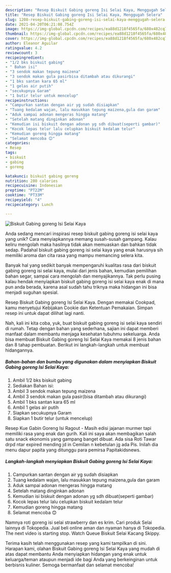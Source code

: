 ```yaml
---
description: "Resep Biskuit Gabing goreng Isi Selai Kaya, Menggugah Selera"
title: "Resep Biskuit Gabing goreng Isi Selai Kaya, Menggugah Selera"
slug: 1208-resep-biskuit-gabing-goreng-isi-selai-kaya-menggugah-selera
date: 2021-04-20T06:21:08.754Z
image: https://img-global.cpcdn.com/recipes/ea88d1218f4565fa/680x482cq70/biskuit-gabing-goreng-isi-selai-kaya-foto-resep-utama.jpg
thumbnail: https://img-global.cpcdn.com/recipes/ea88d1218f4565fa/680x482cq70/biskuit-gabing-goreng-isi-selai-kaya-foto-resep-utama.jpg
cover: https://img-global.cpcdn.com/recipes/ea88d1218f4565fa/680x482cq70/biskuit-gabing-goreng-isi-selai-kaya-foto-resep-utama.jpg
author: Eleanor Aguilar
ratingvalue: 4.2
reviewcount: 3
recipeingredient:
- "1/2 bks biskuit gabing"
- " Bahan isi"
- "3 sendok makan tepung maizena"
- "3 sendok makan gula pasirbisa ditambah atau dikurangi"
- "1 bks santan kara 65 ml"
- "1 gelas air putih"
- "secukupnya Garam"
- "1 butir telur untuk mencelup"
recipeinstructions:
- "Campurkan santan dengan air yg sudah disiapkan"
- "Tuang kedalam wajan, lalu masukkan tepung maizena,gula dan garam"
- "Aduk sampai adonan mengeras hingga matang"
- "Setelah matang dinginkan adonan"
- "Kemudian isi biskuit dengan adonan yg sdh dibuat(seperti gambar)"
- "Kocok lepas telur lalu celupkan biskuit kedalam telur"
- "Kemudian goreng hingga matang"
- "Selamat mencoba 😊"
categories:
- Resep
tags:
- biskuit
- gabing
- goreng

katakunci: biskuit gabing goreng 
nutrition: 280 calories
recipecuisine: Indonesian
preptime: "PT22M"
cooktime: "PT33M"
recipeyield: "4"
recipecategory: Lunch

---
```



![Biskuit Gabing goreng Isi Selai Kaya](https://img-global.cpcdn.com/recipes/ea88d1218f4565fa/680x482cq70/biskuit-gabing-goreng-isi-selai-kaya-foto-resep-utama.jpg)

Anda sedang mencari inspirasi resep biskuit gabing goreng isi selai kaya yang unik? Cara menyiapkannya memang susah-susah gampang. Kalau keliru mengolah maka hasilnya tidak akan memuaskan dan bahkan tidak sedap. Padahal biskuit gabing goreng isi selai kaya yang enak harusnya sih memiliki aroma dan cita rasa yang mampu memancing selera kita.

Banyak hal yang sedikit banyak mempengaruhi kualitas rasa dari biskuit gabing goreng isi selai kaya, mulai dari jenis bahan, kemudian pemilihan bahan segar, sampai cara mengolah dan menyajikannya. Tak perlu pusing kalau hendak menyiapkan biskuit gabing goreng isi selai kaya enak di mana pun anda berada, karena asal sudah tahu triknya maka hidangan ini bisa menjadi suguhan spesial.

Resep Biskuit Gabing goreng Isi Selai Kaya. Dengan memakai Cookpad, kamu menyetujui Kebijakan Cookie dan Ketentuan Pemakaian. Simpan resep ini untuk dapat dilihat lagi nanti.


Nah, kali ini kita coba, yuk, buat biskuit gabing goreng isi selai kaya sendiri di rumah. Tetap dengan bahan yang sederhana, sajian ini dapat memberi manfaat dalam membantu menjaga kesehatan tubuhmu sekeluarga. Anda bisa membuat Biskuit Gabing goreng Isi Selai Kaya memakai 8 jenis bahan dan 8 tahap pembuatan. Berikut ini langkah-langkah untuk membuat hidangannya.

<!--inarticleads1-->

##### Bahan-bahan dan bumbu yang digunakan dalam menyiapkan Biskuit Gabing goreng Isi Selai Kaya:

1. Ambil 1/2 bks biskuit gabing
1. Sediakan  Bahan isi:
1. Ambil 3 sendok makan tepung maizena
1. Ambil 3 sendok makan gula pasir(bisa ditambah atau dikurangi)
1. Ambil 1 bks santan kara 65 ml
1. Ambil 1 gelas air putih
1. Siapkan secukupnya Garam
1. Siapkan 1 butir telur (untuk mencelup)


Resep Kue Gabin Goreng Isi Ragout - Masih edisi jajanan murmer tapi memiliki rasa yang enak dan gurih. Kali ini saya akan membagikan salah satu snack ekonomis yang gampang banget dibuat. Ada sisa Roti Tawar drpd ntar expired mending jd in Cemilan n kebetulan jg ada Pis. Inilah dia menu dapur papita yang ditunggu para pemirsa Papitakidsnews. 

<!--inarticleads2-->

##### Langkah-langkah menyiapkan Biskuit Gabing goreng Isi Selai Kaya:

1. Campurkan santan dengan air yg sudah disiapkan
1. Tuang kedalam wajan, lalu masukkan tepung maizena,gula dan garam
1. Aduk sampai adonan mengeras hingga matang
1. Setelah matang dinginkan adonan
1. Kemudian isi biskuit dengan adonan yg sdh dibuat(seperti gambar)
1. Kocok lepas telur lalu celupkan biskuit kedalam telur
1. Kemudian goreng hingga matang
1. Selamat mencoba 😊


Namnya roti goreng isi selai strawberry dan es krim. Cari produk Selai lainnya di Tokopedia. Jual beli online aman dan nyaman hanya di Tokopedia. The next video is starting stop. Watch Queue Biskuit Selai Kacang Skippy. 

Terima kasih telah menggunakan resep yang kami tampilkan di sini. Harapan kami, olahan Biskuit Gabing goreng Isi Selai Kaya yang mudah di atas dapat membantu Anda menyiapkan hidangan yang enak untuk keluarga/teman ataupun menjadi ide bagi Anda yang berkeinginan untuk berbisnis kuliner. Semoga bermanfaat dan selamat mencoba!

